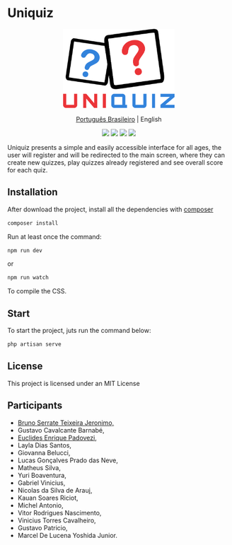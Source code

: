 
# Uniquiz

<div align="center">
	<img src="https://raw.githubusercontent.com/brunoserrate/uniquiz/main/public/img/logo_02.png" width="50%" alt="logo">
</div>

<p align="center">
  <a href="../../README.md">Português Brasileiro</a> |
  <span>English</span>
</p>

<div align="center">
	<img src="https://img.shields.io/badge/Tailwind-2.0-blue" >
	<img src="https://img.shields.io/badge/AlpineJs-2.7.3-blue">
	<img src="https://img.shields.io/packagist/php-v/laravel/laravel?logo=laravel&logoColor=white">
	<img src="https://img.shields.io/badge/Livewire-2.6-blue">
</div>

Uniquiz presents a simple and easily accessible interface for all ages,
the user will register and will be redirected to the main screen, where they can create
new quizzes, play quizzes already registered and see overall score for each quiz.

## Installation

After download the project, install all the dependencies with [composer](https://getcomposer.org/download/)

```sh
composer install
```
Run at least once the command:
```sh
npm run dev
```
or
```sh
npm run watch
```
To compile the CSS.

## Start

To start the project, juts run the command below:

```sh
php artisan serve
```

## License

This project is licensed under an MIT License

## Participants

- [Bruno Serrate Teixeira Jeronimo,](https://github.com/brunoserrate)
- Gustavo Cavalcante Barnabé,
- [Euclides Enrique Padovezi,](https://github.com/Rickkrause13)
- Layla Dias Santos,
- Giovanna Belucci,
- Lucas Gonçalves Prado das Neve,
- Matheus Silva,
- Yuri Boaventura,
- Gabriel Vinicius,
- Nicolas da Silva de Arauj,
- Kauan Soares Riciot,
- Michel Antonio,
- Vitor Rodrigues Nascimento,
- Vinicius Torres Cavalheiro,
- Gustavo Patricio,
- Marcel De Lucena Yoshida Junior.
